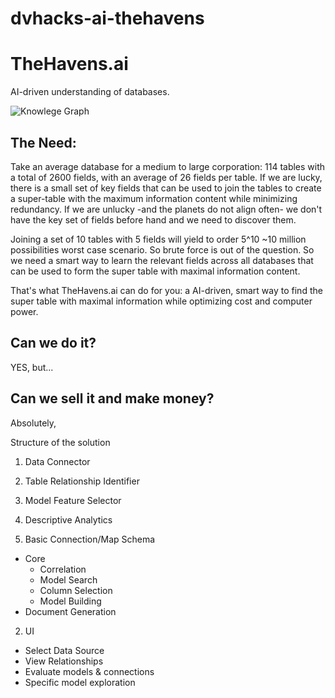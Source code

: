 # dvhacks-ai-thehavens

# TheHavens.ai

AI-driven understanding of databases.

![Knowlege Graph](https://github.com/chaitanya1123/dvhacks-ai-thehavens/blob/master/figures/KnowledgeGraph.png|width=100)

## The Need:

Take an average database for a medium to large corporation: 114 tables with a total
of 2600 fields, with an average of 26 fields per table. If we are lucky, there is a
small set of key fields that can be used to join the tables to create a super-table
with the maximum information content while minimizing redundancy. If we are unlucky -and the planets do not align often- we don't have the key set of fields before hand and we need to discover them.

Joining a set of 10 tables with 5 fields will yield to order 5^10 ~10 million possibilities worst case scenario. So brute force is out of the question. So we need a smart way to learn the relevant fields across all databases that can be used to form the super table with maximal information content.

That's what TheHavens.ai can do for you: a AI-driven, smart way to find the super table with maximal information while optimizing cost and computer power.  

## Can we do it?
YES, but...

## Can we sell it and make money?
Absolutely,




Structure of the solution
1. Data Connector
2. Table Relationship Identifier
3. Model Feature Selector
4. Descriptive Analytics




1. Basic Connection/Map Schema
  - Core
    - Correlation
    - Model Search
    - Column Selection
    - Model Building
  - Document Generation

2. UI
  - Select Data Source
  - View Relationships
  - Evaluate models & connections
  - Specific model exploration
